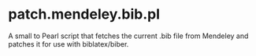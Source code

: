 # patch.mendeley.bib.pl
A small to Pearl script that fetches the current .bib file from Mendeley and patches it for use with biblatex/biber.
